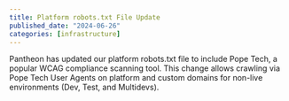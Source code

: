 ```yaml
---
title: Platform robots.txt File Update
published_date: "2024-06-26"
categories: [infrastructure]
---
```


Pantheon has updated our platform robots.txt file to include Pope Tech, a popular WCAG compliance scanning tool. This change allows crawling via Pope Tech User Agents on platform and custom domains for non-live environments (Dev, Test, and Multidevs). 
